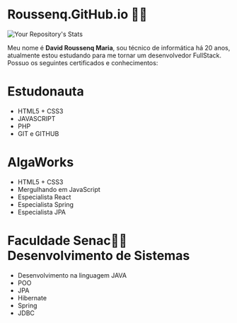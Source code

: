 #  Roussenq.GitHub.io 👨‍💻

 ![Your Repository's Stats](https://github-readme-stats.vercel.app/api?username=Your_GitHub_Username&show_icons=true)

Meu nome é <strong>David Roussenq Maria</strong>, sou técnico de informática há 20 anos,<br>
atualmente estou estudando para me tornar um desenvolvedor FullStack.<br>Possuo os seguintes certificados e conhecimentos:

# Estudonauta

- HTML5 + CSS3
- JAVASCRIPT
- PHP
- GIT e GITHUB

# AlgaWorks

- HTML5 + CSS3
- Mergulhando em JavaScript
- Especialista React
- Especialista Spring
- Especialista JPA

# Faculdade Senac🧑‍🎓Desenvolvimento de Sistemas

- Desenvolvimento na linguagem JAVA
- POO
- JPA
- Hibernate
- Spring
- JDBC
<!--
**roussenq/roussenq** is a ✨ _special_ ✨ repository because its `README.md` (this file) appears on your GitHub profile.

Here are some ideas to get you started:

- 🔭 I’m currently working on ...
- 🌱 I’m currently learning ...
- 👯 I’m looking to collaborate on ...
- 🤔 I’m looking for help with ...
- 💬 Ask me about ...
- 📫 How to reach me: ...
- 😄 Pronouns: ...
- ⚡ Fun fact: ...
-->
